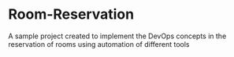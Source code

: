 # Room-Reservation
A sample project created to implement the DevOps concepts in the reservation of rooms using automation of different tools
